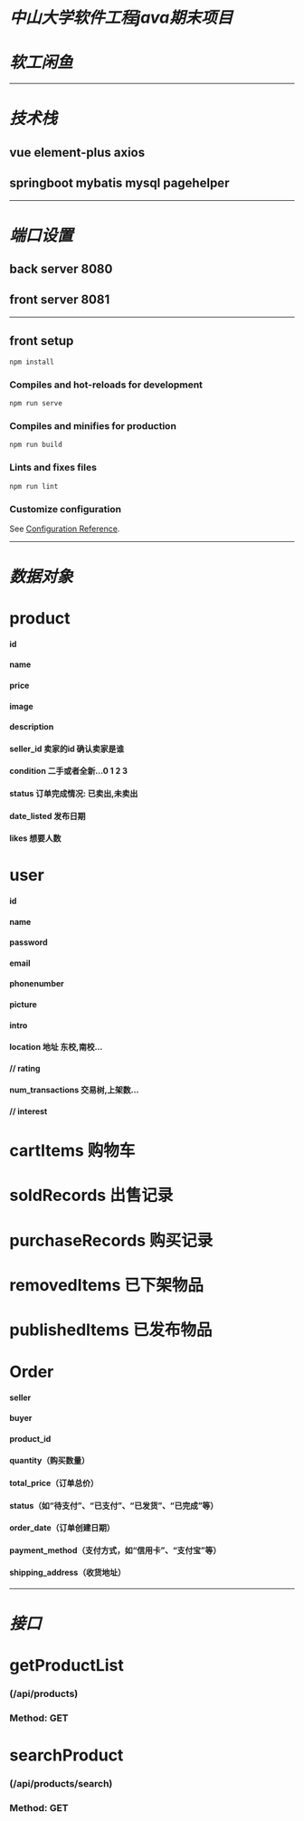# *中山大学软件工程java期末项目*
# *软工闲鱼*

---
# *技术栈*

## vue element-plus axios
## springboot mybatis mysql pagehelper

---
# *端口设置*

## back server 8080
## front server 8081

---
## front setup
```
npm install
```

### Compiles and hot-reloads for development
```
npm run serve
```

### Compiles and minifies for production
```
npm run build
```

### Lints and fixes files
```
npm run lint
```

### Customize configuration
See [Configuration Reference](https://cli.vuejs.org/config/).



---
# *数据对象*

# product
#### id
#### name
#### price
#### image
#### description
#### seller_id 卖家的id 确认卖家是谁
#### condition 二手或者全新...0 1 2 3
#### status 订单完成情况: 已卖出,未卖出
#### date_listed 发布日期
#### likes 想要人数

# user
#### id 
#### name
#### password
#### email 
#### phonenumber
#### picture
#### intro
#### location 地址 东校,南校...
#### // rating 
#### num_transactions 交易树,上架数...
#### // interest 

# cartItems 购物车
# soldRecords 出售记录
# purchaseRecords 购买记录
# removedItems 已下架物品
# publishedItems 已发布物品

# Order
#### seller
#### buyer
#### product_id
#### quantity（购买数量）
#### total_price（订单总价）
#### status（如“待支付”、“已支付”、“已发货”、“已完成”等）
#### order_date（订单创建日期）
#### payment_method（支付方式，如“信用卡”、“支付宝”等）
#### shipping_address（收货地址）
---
# *接口*

# getProductList
### (/api/products)
### Method: GET

# searchProduct
### (/api/products/search)
### Method: GET
